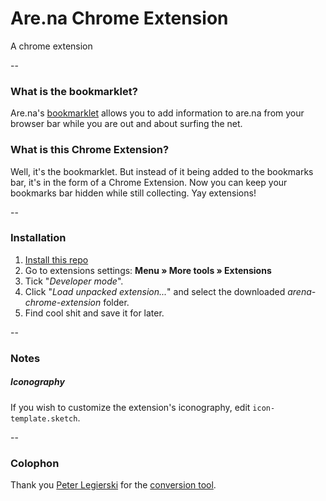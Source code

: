 # Are.na Chrome Extension
A chrome extension

--

### What is the bookmarklet?
Are.na's [bookmarklet](https://www.are.na/tools/bookmarklet) allows you to add information to are.na from your browser bar while you are out and about surfing the net.

### What is this Chrome Extension?
Well, it's the bookmarklet. But instead of it being added to the bookmarks bar, it's in the form of a Chrome Extension. Now you can keep your bookmarks bar hidden while still collecting. Yay extensions!

--

### Installation

1. [Install this repo](https://github.com/jordanegstad/arena-chrome-extension/archive/master.zip)
2. Go to extensions settings: **Menu » More tools » Extensions**
3. Tick "_Developer mode_".
4. Click "_Load unpacked extension..._" and select the downloaded _arena-chrome-extension_ folder.
5. Find cool shit and save it for later.

--

### Notes

##### Iconography
If you wish to customize the extension's iconography, edit `icon-template.sketch`.

--

### Colophon

Thank you [Peter Legierski](https://twitter.com/peterlegierski) for the [conversion tool](https://sandbox.self.li/bookmarklet-to-extension/).




